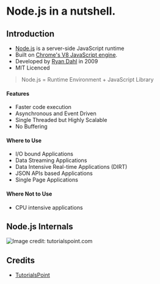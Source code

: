 # Node.js in a nutshell.

## Introduction
* [Node.js](https://nodejs.org/en/) is a server-side JavaScript runtime 
* Built on [Chrome's V8 JavaScript engine](https://code.google.com/p/v8/).
* Developed by [Ryan Dahl](https://en.wikipedia.org/wiki/Ryan_Dahl) in 2009
* MIT Licenced 

> Node.js = Runtime Environment + JavaScript Library

#### Features
* Faster code execution
* Asynchronous and Event Driven
* Single Threaded but Highly Scalable
* No Buffering

#### Where to Use
* I/O bound Applications
* Data Streaming Applications
* Data Intensive Real-time Applications (DIRT)
* JSON APIs based Applications
* Single Page Applications

#### Where Not to Use
* CPU intensive applications

## Node.js Internals
![Image credit: tutorialspoint.com](https://www.tutorialspoint.com/nodejs/images/nodejs_concepts.jpg)

## Credits
* [TutorialsPoint](https://www.tutorialspoint.com/nodejs/)
